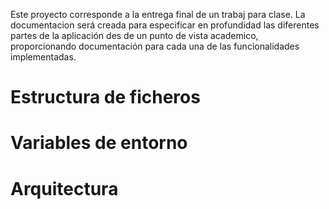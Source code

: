 Este proyecto corresponde a la entrega final de un trabaj para clase. La documentacion será creada para especificar en profundidad las diferentes partes de la aplicación des de un punto de vista academico, proporcionando documentación para cada una de las funcionalidades implementadas. 


# Estructura de ficheros




# Variables de entorno




# Arquitectura

